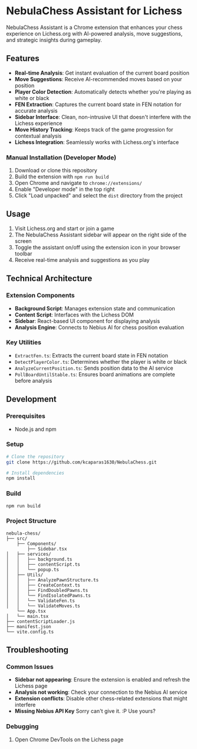 # NebulaChess Assistant for Lichess

NebulaChess Assistant is a Chrome extension that enhances your chess experience on Lichess.org with AI-powered analysis, move suggestions, and strategic insights during gameplay.

## Features

- **Real-time Analysis**: Get instant evaluation of the current board position
- **Move Suggestions**: Receive AI-recommended moves based on your position
- **Player Color Detection**: Automatically detects whether you're playing as white or black
- **FEN Extraction**: Captures the current board state in FEN notation for accurate analysis
- **Sidebar Interface**: Clean, non-intrusive UI that doesn't interfere with the Lichess experience
- **Move History Tracking**: Keeps track of the game progression for contextual analysis
- **Lichess Integration**: Seamlessly works with Lichess.org's interface


### Manual Installation (Developer Mode)
1. Download or clone this repository
2. Build the extension with `npm run build`
3. Open Chrome and navigate to `chrome://extensions/`
4. Enable "Developer mode" in the top right
5. Click "Load unpacked" and select the `dist` directory from the project

## Usage

1. Visit Lichess.org and start or join a game
2. The NebulaChess Assistant sidebar will appear on the right side of the screen
3. Toggle the assistant on/off using the extension icon in your browser toolbar
4. Receive real-time analysis and suggestions as you play

## Technical Architecture

### Extension Components
- **Background Script**: Manages extension state and communication
- **Content Script**: Interfaces with the Lichess DOM
- **Sidebar**: React-based UI component for displaying analysis
- **Analysis Engine**: Connects to Nebius AI for chess position evaluation

### Key Utilities
- `ExtractFen.ts`: Extracts the current board state in FEN notation
- `DetectPlayerColor.ts`: Determines whether the player is white or black
- `AnalyzeCurrentPosition.ts`: Sends position data to the AI service
- `PollBoardUntilStable.ts`: Ensures board animations are complete before analysis

## Development

### Prerequisites
- Node.js and npm

### Setup
```bash
# Clone the repository
git clone https://github.com/kcaparas1630/NebulaChess.git
```

```bash
# Install dependencies
npm install
```

### Build
```bash
npm run build
```

### Project Structure
```
nebula-chess/
├── src/
    ├── Components/
        ├── Sidebar.tsx
│   ├── services/
│   │   ├── background.ts
│   │   ├── contentScript.ts
│   │   └── popup.ts
│   ├── Utils/
│   │   ├── AnalyzePawnStructure.ts
│   │   ├── CreateContext.ts
│   │   ├── FindDoubledPawns.ts
│   │   └── FindIsolatedPawns.ts
│   │   └── ValidateFen.ts
│   │   └── ValidateMoves.ts
    └── App.tsx
│   └── main.tsx
├── contentScriptLoader.js
├── manifest.json
└── vite.config.ts
```

## Troubleshooting

### Common Issues
- **Sidebar not appearing**: Ensure the extension is enabled and refresh the Lichess page
- **Analysis not working**: Check your connection to the Nebius AI service
- **Extension conflicts**: Disable other chess-related extensions that might interfere
- **Missing Nebius API Key** Sorry can't give it. :P Use yours?

### Debugging
1. Open Chrome DevTools on the Lichess page
